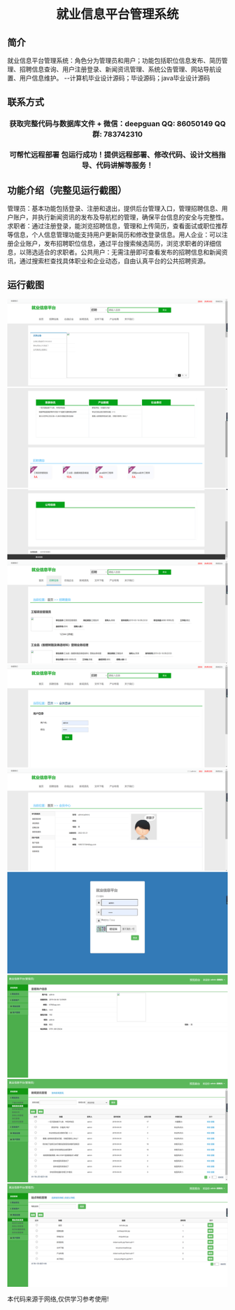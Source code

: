 <p><h1 align="center">就业信息平台管理系统</h1></p>

## 简介
就业信息平台管理系统：角色分为管理员和用户；功能包括职位信息发布、简历管理、招聘信息查询、用户注册登录、新闻资讯管理、系统公告管理、网站导航设置、用户信息维护。    --计算机毕业设计源码；毕设源码；java毕业设计源码


## 联系方式
<p><h3 align="center">获取完整代码与数据库文件 + 微信：deepguan QQ: 86050149 QQ群: 783742310</h3></p>
<p><h3 align="center">可帮忙远程部署 包运行成功！提供远程部署、修改代码、设计文档指导、代码讲解等服务！</h3></p>

## 功能介绍（完整见运行截图）
管理员：基本功能包括登录、注册和退出，提供后台管理入口，管理招聘信息、用户账户，并执行新闻资讯的发布及导航栏的管理，确保平台信息的安全与完整性。求职者：通过注册登录，能浏览招聘信息，管理和上传简历，查看面试或职位推荐等信息，个人信息管理功能支持用户更新简历和修改登录信息。用人企业：可以注册企业账户，发布招聘职位信息，通过平台搜索候选简历，浏览求职者的详细信息，以筛选适合的求职者。公共用户：无需注册即可查看发布的招聘信息和新闻资讯，通过搜索栏查找具体职业和企业动态，自由认真平台的公共招聘资源。


## 运行截图
![](imgs/588112-20220321082640380-500744701.png)
![](imgs/588112-20220321082645790-351643602.png)
![](imgs/588112-20220321082650842-545738123.png)
![](imgs/588112-20220321082655789-485795734.png)
![](imgs/588112-20220321082701644-1963583962.png)
![](imgs/588112-20220321082707232-1913405781.png)
![](imgs/588112-20220321082712599-1474627385.png)
![](imgs/588112-20220321082718022-1037910276.png)
![](imgs/588112-20220321082722919-822883366.png)
![](imgs/588112-20220321082728277-1240162239.png)

<p>本代码来源于网络,仅供学习参考使用!</p>
